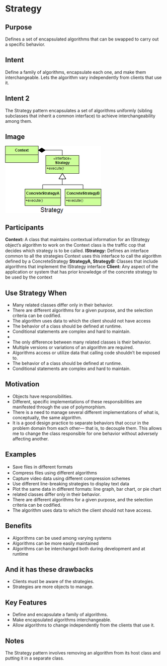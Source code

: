 # Strategy #

## Purpose ##

Defines a set of encapsulated algorithms that can be swapped to carry out a specific behavior.

## Intent ##

Define a family of algorithms, encapsulate each one, and make them interchangeable. Lets the algorithm vary independently from clients that use it.

## Intent 2 ##

The Strategy pattern encapsulates a set of algorithms uniformly (sibling subclasses that inherit a common interface) to achieve interchangeability among them.

## Image ##

![alt text](./Images/Strategy-1.md.png "Strategy")

## Participants ##

**Context:**	A class that maintains contextual information for an IStrategy object’s algorithm to work on the Context class is the trafﬁc cop that decides which strategy is to be called.
**IStrategy:** Defines an interface common to all the strategies Context uses this interface to call the algorithm defined by a ConcreteStrategy
**StrategyA, StrategyB:** Classes that include algorithms that implement the IStrategy interface
**Client:** Any aspect of the application or system that has prior knowledge of the concrete strategy to be used by the context

## Use Strategy When ##

+ Many related classes differ only in their behavior.
+ There are different algorithms for a given purpose, and the selection criteria can be codified.
+ The algorithm uses data to which the client should not have access
+ The behavior of a class should be defined at runtime.
+ Conditional statements are complex and hard to maintain.
+
+ The only difference between many related classes is their behavior.
+ Multiple versions or variations of an algorithm are required.
+ Algorithms access or utilize data that calling code shouldn’t be exposed to.
+ The behavior of a class should be defined at runtime.
+ Conditional statements are complex and hard to maintain.

## Motivation ##

+ Objects have responsibilities.
+ Different, specific implementations of these responsibilities are manifested through the use of polymorphism.
+ There is a need to manage several different implementations of what is, conceptually, the same algorithm.
+ It is a good design practice to separate behaviors that occur in the problem domain from each other— that is, to decouple them. This allows me to change the class responsible for one behavior without adversely affecting another.

## Examples

+ Save ﬁles in different formats
+ Compress ﬁles using different algorithms
+ Capture video data using different compression schemes
+ Use different line-breaking strategies to display text data
+ Plot the same data in different formats: line graph, bar chart, or pie chart
+ related classes differ only in their behavior.
+ There are different algorithms for a given purpose, and the selection criteria can be codified.
+ The algorithm uses data to which the client should not have access.

## Benefits ##

+ Algorithms can be used among varying systems
+ Algorithms can be more easily maintained
+ Algorithms can be interchanged both during development and at runtime
## And it has these drawbacks ##

+ Clients must be aware of the strategies.
+ Strategies are more objects to manage.

## Key Features ##

+ Define and encapsulate a family of algorithms.
+ Make encapsulated algorithms interchangeable.
+ Allow algorithms to change independently from the clients that use it.

## Notes ##

The Strategy pattern involves removing an algorithm from its host class and putting it in a separate class.
